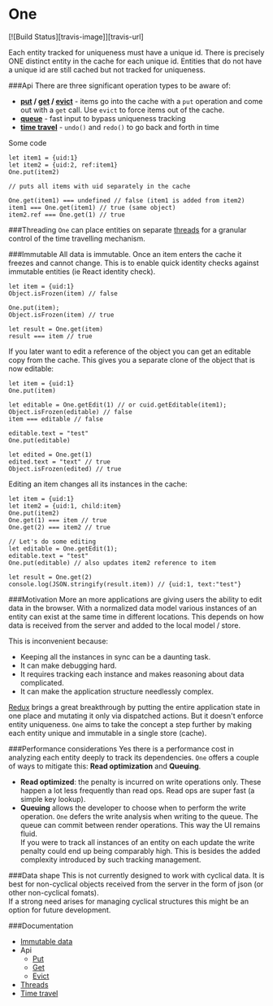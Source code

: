 # One

[![Build Status][travis-image]][travis-url]

Each entity tracked for uniqueness must have a unique id. There is precisely ONE distinct entity in the cache 
for each unique id. Entities that do not have a unique id are still cached but not tracked for uniqueness.

###Api
There are three significant operation types to be aware of:
* **[put](https://maierson.gitbooks.io/one/content/put.html) / [get](https://maierson.gitbooks.io/one/content/get.html) / [evict](https://maierson.gitbooks.io/one/content/evict.html)** - items go into the cache with a ```put``` operation and come out with a ```get``` call. Use ```evict``` to force items out of the cache.
* **[queue](https://maierson.gitbooks.io/one/content/queue.html)** - fast input to bypass uniqueness tracking
* **[time travel](https://maierson.gitbooks.io/one/content/time_travel.html)** - ```undo()``` and ```redo()``` to go back and forth in time

Some code

    let item1 = {uid:1}
    let item2 = {uid:2, ref:item1}
    One.put(item2)
    
    // puts all items with uid separately in the cache
    
    One.get(item1) === undefined // false (item1 is added from item2)
    item1 === One.get(item1) // true (same object)
    item2.ref === One.get(1) // true


###Threading
```One``` can place entities on separate [threads](https://maierson.gitbooks.io/one/content/threads.html) for a granular control of the time travelling mechanism.

###Immutable 
All data is immutable. Once an item enters the cache it freezes and cannot change. This is to enable quick identity checks against immutable entities (ie React identity check). 

    let item = {uid:1}
    Object.isFrozen(item) // false
    
    One.put(item);
    Object.isFrozen(item) // true
    
    let result = One.get(item)
    result === item // true

If you later want to edit a reference of the object you can get an editable copy from the cache. This gives you a separate clone of the object that is now editable:

    let item = {uid:1}
    One.put(item)
    
    let editable = One.getEdit(1) // or cuid.getEditable(item1);
    Object.isFrozen(editable) // false
    item === editable // false
    
    editable.text = "test"
    One.put(editable)
    
    let edited = One.get(1)
    edited.text = "text" // true
    Object.isFrozen(edited) // true

Editing an item changes all its instances in the cache:

    let item = {uid:1}
    let item2 = {uid:1, child:item}
    One.put(item2)
    One.get(1) === item // true
    One.get(2) === item2 // true
    
    // Let's do some editing
    let editable = One.getEdit(1);
    editable.text = "test"
    One.put(editable) // also updates item2 reference to item
    
    let result = One.get(2)
    console.log(JSON.stringify(result.item)) // {uid:1, text:"test"}


###Motivation
More an more applications are giving users the ability to edit data in the browser. 
With a normalized data model various instances of an entity can exist at the same time in different locations. This depends on how data is received from the server and added to the local model / store. 

This is inconvenient because: 
* Keeping all the instances in sync can be a daunting task. 
* It can make debugging hard. 
* It requires tracking each instance and makes reasoning about data complicated. 
* It can make the application structure needlessly complex.

[Redux](https://github.com/reactjs/redux) brings a great breakthrough by putting the entire application state in one place and mutating it only via dispatched actions. But it doesn't enforce entity uniqueness. ```One``` aims to take the concept a step further by making each entity unique and immutable in a single store (cache).

###Performance considerations
Yes there is a performance cost in analyzing each entity deeply to track its dependencies. ```One``` offers a couple of ways to mitigate this: **Read optimization** and **Queuing**. 
* **Read optimized**: the penalty is incurred on write operations only. These happen a lot less frequently than read ops. Read ops are super fast (a simple key lookup).
* **Queuing** allows the developer to choose when to perform the write operation. ```One``` defers the write analysis when writing to the queue. The queue can commit between render operations. This way the UI remains fluid.   
If you were to track all instances of an entity on each update the write penalty could end up being comparably high. This is besides the added complexity introduced by such tracking management.

###Data shape
This is not currently designed to work with cyclical data. It is best for non-cyclical objects received from the server in the form of json (or other non-cyclical fomats).  
If a strong need arises for managing cyclical structures this might be an option for future development.

###Documentation
* [Immutable data](https://maierson.gitbooks.io/one/content/immutable_data.html)
* Api
  * [Put](https://maierson.gitbooks.io/one/content/put.html)
  * [Get](https://maierson.gitbooks.io/one/content/get.html)
  * [Evict](https://maierson.gitbooks.io/one/content/evict.html)
* [Threads](https://maierson.gitbooks.io/one/content/threads.html)
* [Time travel](https://maierson.gitbooks.io/one/content/time_travel.html)

    
